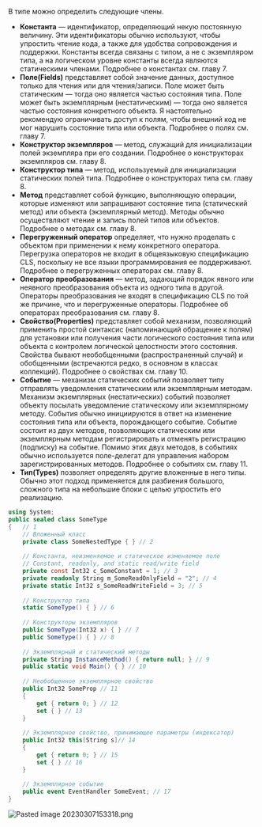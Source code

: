
В типе можно определить следующие члены.
- **Константа** — идентификатор, определяющий некую постоянную величину. Эти идентификаторы обычно используют, чтобы упростить чтение кода, а также для удобства сопровождения и поддержки. Константы всегда связаны с типом, а не с экземпляром типа, а на логическом уровне константы всегда являются статическими членами. Подробнее о константах см. главу 7.
- **Поле(Fields)** представляет собой значение данных, доступное только для чтения или для чтения/записи. Поле может быть статическим — тогда оно является частью состояния типа. Поле может быть экземплярным (нестатическим) — тогда оно является частью состояния конкретного объекта. Я настоятельно рекомендую ограничивать доступ к полям, чтобы внешний код не мог нарушить состояние типа или объекта. Подробнее о полях см. главу 7. 
- **Конструктор экземпляров** — метод, служащий для инициализации полей экземпляра при его создании. Подробнее о конструкторах экземпляров см. главу 8. 
- **Конструктор типа** — метод, используемый для инициализации статических полей типа. Подробнее о конструкторах типа см. главу 8. 
- **Метод** представляет собой функцию, выполняющую операции, которые изменяют или запрашивают состояние типа (статический метод) или объекта (экземплярный метод). Методы обычно осуществляют чтение и запись полей типов или объектов. Подробнее о методах см. главу 8. 
- **Перегруженный оператор** определяет, что нужно проделать с объектом при применении к нему конкретного оператора. Перегрузка операторов не входит в общеязыковую спецификацию CLS, поскольку не все языки программирования ее поддерживают. Подробнее о перегруженных операторах см. главу 8. 
- **Оператор преобразования** — метод, задающий порядок явного или неявного преобразования объекта из одного типа в другой. Операторы преобразования не входят в спецификацию CLS по той же причине, что и перегруженные операторы. Подробнее об операторах преобразования см. главу 8. 
- **Свойство(Properties)** представляет собой механизм, позволяющий применить простой синтаксис (напоминающий обращение к полям) для установки или получения части логического состояния типа или объекта с контролем логической целостности этого состояния. Свойства бывают необобщенными (распространенный случай) и обобщенными (встречаются редко, в основном в классах коллекций). Подробнее о свойствах см. главу 10. 
- **Событие** — механизм статических событий позволяет типу отправлять уведомления статическим или экземплярным методам. Механизм экземплярных (нестатических) событий позволяет объекту посылать уведомление статическому или экземплярному методу. События обычно инициируются в ответ на изменение состояния типа или объекта, порождающего событие. Событие состоит из двух методов, позволяющих статическим или экземплярным методам регистрировать и отменять регистрацию (подписку) на событие. Помимо этих двух методов, в событиях обычно используется поле-делегат для управления набором зарегистрированных методов. Подробнее о событиях см. главу 11. 
- **Тип(Types)** позволяет определять другие вложенные в него типы. Обычно этот подход применяется для разбиения большого, сложного типа на небольшие блоки с целью упростить его реализацию.

```csharp
using System;
public sealed class SomeType
{	// 1
	// Вложенный класс
	private class SomeNestedType { } // 2
	
	// Константа, неизменяемое и статическое изменяемое поле
	// Constant, readonly, and static read/write field
	private const Int32 c_SomeConstant = 1; // 3
	private readonly String m_SomeReadOnlyField = "2"; // 4
	private static Int32 s_SomeReadWriteField = 3; // 5
	
	// Конструктор типа
	static SomeType() { } // 6
	
	// Конструкторы экземпляров
	public SomeType(Int32 x) { } // 7
	public SomeType() { } // 8
	
	// Экземплярный и статический методы
	private String InstanceMethod() { return null; } // 9
	public static void Main() { } // 10
	
	// Необобщенное экземплярное свойство
	public Int32 SomeProp // 11
	{   
		get { return 0; } // 12
		set { } // 13
	}
	
	// Экземплярное свойство, принимающее параметры (индексатор)
	public Int32 this[String s]// 14
	{ 
		get { return 0; } // 15
		set { } // 16
	}
	
	// Экземплярное событие
	public event EventHandler SomeEvent; // 17
}
```

![Pasted image 20230307153318.png](/img/user/Files/Image/Pasted%20image%2020230307153318.png)

